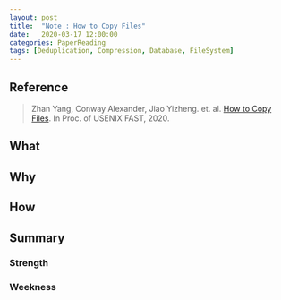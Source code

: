 ```yaml
---
layout: post
title:  "Note : How to Copy Files"
date:   2020-03-17 12:00:00
categories: PaperReading
tags: [Deduplication, Compression, Database, FileSystem]
---
```


## Reference

> Zhan Yang, Conway Alexander, Jiao Yizheng. et. al. [How to Copy Files](https://www.usenix.org/system/files/fast20-zhan.pdf). In Proc. of USENIX FAST, 2020.

## What

<!-- more -->

## Why

## How

## Summary

### Strength

### Weekness

